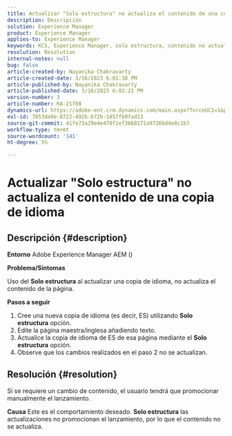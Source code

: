 ```yaml
---
title: Actualizar "Solo estructura" no actualiza el contenido de una copia de idioma
description: Descripción
solution: Experience Manager
product: Experience Manager
applies-to: Experience Manager
keywords: KCS, Experience Manager, solo estructura, contenido no actualizado en la copia de idioma
resolution: Resolution
internal-notes: null
bug: false
article-created-by: Nayanika Chakravarty
article-created-date: 3/16/2023 6:01:30 PM
article-published-by: Nayanika Chakravarty
article-published-date: 3/16/2023 6:02:21 PM
version-number: 3
article-number: KA-21708
dynamics-url: https://adobe-ent.crm.dynamics.com/main.aspx?forceUCI=1&pagetype=entityrecord&etn=knowledgearticle&id=03c95092-24c4-ed11-83ff-6045bd006793
exl-id: 7053da9e-8722-492b-b72b-1857fb9fad13
source-git-commit: 41fe73a29e4e479f1ef3668171a9726bd4e8c1b7
workflow-type: tm+mt
source-wordcount: '141'
ht-degree: 5%

---
```


# Actualizar &quot;Solo estructura&quot; no actualiza el contenido de una copia de idioma

## Descripción {#description}

<b>Entorno</b>
Adobe Experience Manager AEM ()

<b>Problema/Síntomas</b>

Uso del <b>Solo estructura</b> al actualizar una copia de idioma, no actualiza el contenido de la página.

<b>Pasos a seguir</b>

1. Cree una nueva copia de idioma (es decir, ES) utilizando <b>Solo estructura</b> opción.
2. Edite la página maestra/inglesa añadiendo texto.
3. Actualice la copia de idioma de ES de esa página mediante el <b>Solo estructura</b> opción.
4. Observe que los cambios realizados en el paso 2 no se actualizan.



## Resolución {#resolution}


Si se requiere un cambio de contenido, el usuario tendrá que promocionar manualmente el lanzamiento.


<b>Causa</b>
Este es el comportamiento deseado. <b>Solo estructura</b> las actualizaciones no promocionan el lanzamiento, por lo que el contenido no se actualiza.
